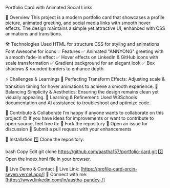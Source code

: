 Portfolio Card with Animated Social Links

🚀 Overview
This project is a modern portfolio card that showcases a profile picture, animated greeting, and social media links with smooth hover effects. The design maintains a simple yet attractive UI, enhanced with CSS animations and transitions.

🛠 Technologies Used
HTML for structure
CSS for styling and animations
Font Awesome for icons
💡 Features
✅ Animated "ANNYONG" greeting with a smooth fade-in effect
✅ Hover effects on LinkedIn & GitHub icons with scale transformation
✅ Gradient background for an elegant look
✅ Box shadows & rounded borders to enhance depth

⚡ Challenges & Learnings
🔹 Perfecting Transform Effects: Adjusting scale & transition timing for hover animations to achieve a smooth experience.
🔹 Balancing Simplicity & Aesthetics: Ensuring the design remains clean yet visually appealing.
🔹 Learning & Refinement: Used W3Schools documentation and AI assistance to troubleshoot and optimize code.

🤝 Contribute & Collaborate
I’m happy if anyone wants to collaborate on this project! 😊 If you have ideas for improvements or want to contribute to open-source, feel free to:
🔹 Fork the repository
🔹 Open an issue for discussion
🔹 Submit a pull request with your enhancements

📂 Installation
1️⃣ Clone the repository:

bash
Copy
Edit
git clone https://github.com/aastha157/portfolio-card.git
2️⃣ Open the index.html file in your browser.

🔗 Live Demo & Contact
🔹 Live Link: [https://profile-card-orcin-seven.vercel.app/]
🔹 Connect with me: [https://www.linkedin.com/in/aastha-pandey-/]
